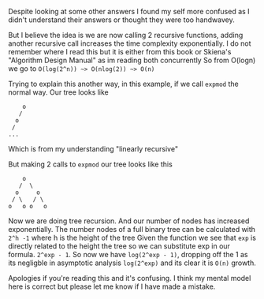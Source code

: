 Despite looking at some other answers I found my self more confused as I didn't 
understand their answers or thought they were too handwavey.

But I believe the idea is we are now calling 2 recursive functions, adding another
recursive call increases the time complexity exponentially. I do not remember where I read
this but it is either from this book or Skiena's "Algorithm Design Manual" as im reading both concurrently
So from O(logn) we go to
`O(log(2^n)) ~> O(nlog(2)) ~> O(n)`

Trying to explain this another way,
in this example, if we call `expmod` the normal way.
Our tree looks like

        o  
       /
      o
     /
    ...

Which is from my understanding "linearly recursive"

But making 2 calls to `expmod` our tree looks like this

        o  
       /  \
      o     o
     / \   / \
    o   o o   o

Now we are doing tree recursion.
And our number of nodes has increased exponentially.
The number nodes of a full binary tree can be calculated with `2^h -1` where h is the height of the tree
Given the function we see that `exp` is directly related to the height the tree so we can substitute exp
in our formula. `2^exp - 1`. So now we have `log(2^exp - 1)`, dropping off the 1 as its negligble in 
asymptotic analysis `log(2^exp)` and its clear it is `O(n)` growth.

Apologies if you're reading this and it's confusing.
I think my mental model here is correct but please let me know if I have made a mistake.
